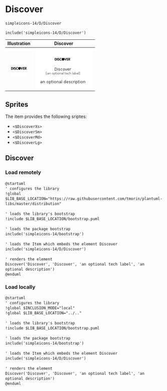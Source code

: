 # Discover


```text
simpleicons-14/D/Discover
```

```text
include('simpleicons-14/D/Discover')
```



| Illustration | Discover |
| :---: | :---: |
| ![illustration for Illustration](../../simpleicons-14/D/Discover.png) | ![illustration for Discover](../../simpleicons-14/D/Discover.Local.png) |



## Sprites
The item provides the following sriptes:

- `<$DiscoverXs>`
- `<$DiscoverSm>`
- `<$DiscoverMd>`
- `<$DiscoverLg>`





## Discover

### Load remotely
```plantuml
@startuml
' configures the library
!global $LIB_BASE_LOCATION="https://raw.githubusercontent.com/tmorin/plantuml-libs/master/distribution"

' loads the library's bootstrap
!include $LIB_BASE_LOCATION/bootstrap.puml

' loads the package bootstrap
include('simpleicons-14/bootstrap')

' loads the Item which embeds the element Discover
include('simpleicons-14/D/Discover')

' renders the element
Discover('Discover', 'Discover', 'an optional tech label', 'an optional description')
@enduml
```

### Load locally
```plantuml
@startuml
' configures the library
!global $INCLUSION_MODE="local"
!global $LIB_BASE_LOCATION="../.."

' loads the library's bootstrap
!include $LIB_BASE_LOCATION/bootstrap.puml

' loads the package bootstrap
include('simpleicons-14/bootstrap')

' loads the Item which embeds the element Discover
include('simpleicons-14/D/Discover')

' renders the element
Discover('Discover', 'Discover', 'an optional tech label', 'an optional description')
@enduml
```

